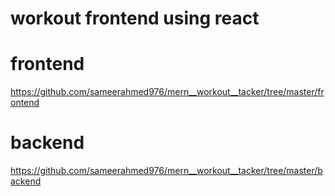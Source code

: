 # workout frontend using react

# frontend
 https://github.com/sameerahmed976/mern__workout__tacker/tree/master/frontend

 # backend
 https://github.com/sameerahmed976/mern__workout__tacker/tree/master/backend
